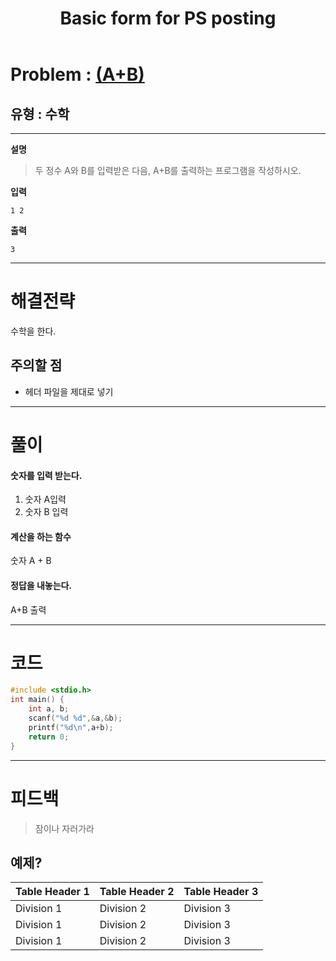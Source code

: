﻿---
title: Basic form for PS posting
categories:
- PS

tags:
- baekjoon
- PS
- Problem Solve
---

<!-- 문제 번호 -->

# Problem : [(A+B)](boj.kr/1000)
## 유형 : 수학

---


**설명**

> 두 정수 A와 B를 입력받은 다음, A+B를 출력하는 프로그램을 작성하시오.


**입력**

`
1 2
`

**출력**

`
3
`

---


# 해결전략

> 
수학을 한다.




## 주의할 점

* 헤더 파일을 제대로 넣기


---



# 풀이

#### 숫자를 입력 받는다.
  1. 숫자 A입력
  2. 숫자 B 입력



#### 계산을 하는 함수
숫자 A + B



#### 정답을 내놓는다.
A+B 출력

---

# 코드

```c
#include <stdio.h>
int main() {
	int a, b;
	scanf("%d %d",&a,&b);
	printf("%d\n",a+b);
	return 0;
}
```


---


# 피드백


> 잠이나 자러가라


## 예제?

| Table Header 1 | Table Header 2 | Table Header 3 |
| --- | --- | --- |
| Division 1 | Division 2 | Division 3 |
| Division 1 | Division 2 | Division 3 |
| Division 1 | Division 2 | Division 3 |
